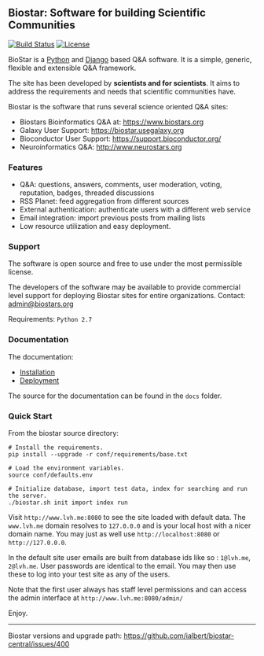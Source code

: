 ## Biostar: Software for building Scientific Communities

[![Build Status][build-image]][build-url] 
[![License](http://img.shields.io/:license-mit-blue.svg)](http://doge.mit-license.org)

[build-image]: https://travis-ci.org/ialbert/biostar-central.svg?branch=4.0
[build-url]: https://travis-ci.org/ialbert/biostar-central/builds

BioStar is a [Python][python] and [Django][django] based Q&A software.
It is a simple, generic, flexible and extensible Q&A framework.

The site has been developed by **scientists and for scientists**. It aims
to address the requirements and needs that scientific communities have.

Biostar is the software that runs several science oriented Q&A sites:

 * Biostars Bioinformatics Q&A at: https://www.biostars.org
 * Galaxy User Support: https://biostar.usegalaxy.org
 * Bioconductor User Support: https://support.bioconductor.org/
 * Neuroinformatics Q&A: http://www.neurostars.org

### Features

* Q&A: questions, answers, comments, user moderation, voting, reputation, badges, threaded discussions
* RSS Planet: feed aggregation from different sources
* External authentication: authenticate users with a different web service
* Email integration: import previous posts from mailing lists 
* Low resource utilization and easy deployment. 

### Support

The software is open source and free to use under the most permissible license.

The developers of the software may be available to provide commercial level support
for deploying Biostar sites for entire organizations. Contact: admin@biostars.org

Requirements: `Python 2.7`

### Documentation

The documentation:

* [Installation](docs/install.md)
* [Deployment](docs/deploy.md)

The source for the documentation can be found in  the `docs` folder.

### Quick Start

From the biostar source directory:

    # Install the requirements.
    pip install --upgrade -r conf/requirements/base.txt

    # Load the environment variables.
    source conf/defaults.env

    # Initialize database, import test data, index for searching and run the server.
    ./biostar.sh init import index run

Visit `http://www.lvh.me:8080` to see the site loaded with default data.
The `www.lvh.me` domain resolves to `127.0.0.0` and is your local host
with a nicer domain name. You may just as well 
use `http://localhost:8080` or `http://127.0.0.0`.

In the default site user emails are built from database ids like so :
`1@lvh.me`, `2@lvh.me`. User passwords are identical to the email. 
You may then use these to log into your test site as any of the users. 

Note that the first user always has staff level permissions and can 
access the admin interface at `http://www.lvh.me:8080/admin/`

Enjoy.

---

Biostar versions and upgrade path: https://github.com/ialbert/biostar-central/issues/400

[django]: http://www.djangoproject.com/
[python]: http://www.python.org/
